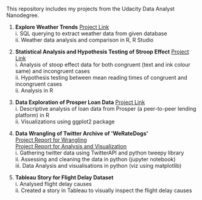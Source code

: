 This repository includes my projects from the Udacity Data Analyst Nanodegree.
  
1.  **Explore Weather Trends**  [Project Link](Udacity-Data-Analyst-Nanodegree-Projects/PROJECT_1_1_Explore_Weather_Trends/Project1_ExploreWeatherTrends.md)   
    i.  SQL querying to extract weather data from given database  
    ii. Weather data analysis and comparison in R, R Studio  
 
  
2.  **Statistical Analysis and Hypothesis Testing of Stroop Effect** [Project Link](
      Udacity-Data-Analyst-Nanodegree-Projects/PROJECT_1_Data_Analysis_of_Stroop_Effect/LakshmiRajasekhar_Term2_Project1_Statistics_TheScienceOfDecisions.md
    )  
    i.  Analysis of stoop effect data for both congruent (text and ink colour same) and incongruent cases  
    ii. Hypothesis testing between mean reading times of congruent and incongruent cases  
    ii. Analysis in R  
      
3.  **Data Exploration of Prosper Loan Data** [Project Link](
      Udacity-Data-Analyst-Nanodegree-Projects/PROJECT_2_Data_Exploration_of_Prosper_Loan_Data/LakshmiRajasekhar_Term2_Project2_Explore_And_Summarize_Data.md
    )  
    i.  Descriptive analysis of loan data from Prosper (a peer-to-peer lending platform) in R  
    ii. Visualizations using ggplot2 package  
    
4.  **Data Wrangling of Twitter Archive of 'WeRateDogs'**   
[Project Report for Wrangling](
      Udacity-Data-Analyst-Nanodegree-Projects/PROJECT_3_Data_Wrangling_of_Twitter_Archive/wrangle_report.pdf
    )  
[Project Report for Analysis and Visualization](
      Udacity-Data-Analyst-Nanodegree-Projects/PROJECT_3_Data_Wrangling_of_Twitter_Archive/act_report.pdf
    )  
    i.  Gathering twitter data using TwitterAPI and python tweepy library  
    ii. Assessing and cleaning the data in python (jupyter notebook)  
    iii.  Data Analysis and visualisations in python (viz using matplotlib)  
    
5.  **Tableau Story for Flight Delay Dataset**   
    i. Analysed flight delay causes  
    ii. Created a story in Tableau to visually inspect the flight delay causes  
    
    
